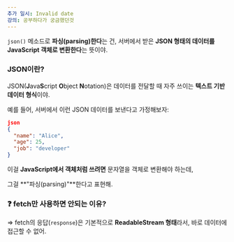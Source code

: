 ```yaml
---
추가 일시: Invalid date
강의: 공부하다가 궁금했던것
---
```

`json()` 메소드로 **파싱(parsing)한다**는 건, 서버에서 받은 **JSON 형태의 데이터를 JavaScript 객체로 변환한다**는 뜻이야.  
  

### **JSON이란?**

JSON(**J**ava**S**cript **O**bject **N**otation)은 데이터를 전달할 때 자주 쓰이는 **텍스트 기반 데이터 형식**이야.

예를 들어, 서버에서 이런 JSON 데이터를 보낸다고 가정해보자:

```JSON
json
{
  "name": "Alice",
  "age": 25,
  "job": "developer"
}

```

이걸 **JavaScript에서 객체처럼 쓰려면** 문자열을 객체로 변환해야 하는데,

그걸 **"파싱(parsing)"**한다고 표현해.

  

### ❓ fetch만 사용하면 안되는 이유?

⇒ fetch의 응답(`response`)은 기본적으로 **ReadableStream 형태**라서, 바로 데이터에 접근할 수 없어.